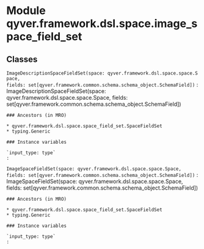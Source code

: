Module qyver.framework.dsl.space.image_space_field_set
============================================================

Classes
-------

`ImageDescriptionSpaceFieldSet(space: qyver.framework.dsl.space.space.Space, fields: set[qyver.framework.common.schema.schema_object.SchemaField])`
:   ImageDescriptionSpaceFieldSet(space: qyver.framework.dsl.space.space.Space, fields: set[qyver.framework.common.schema.schema_object.SchemaField])

    ### Ancestors (in MRO)

    * qyver.framework.dsl.space.space_field_set.SpaceFieldSet
    * typing.Generic

    ### Instance variables

    `input_type: type`
    :

`ImageSpaceFieldSet(space: qyver.framework.dsl.space.space.Space, fields: set[qyver.framework.common.schema.schema_object.SchemaField])`
:   ImageSpaceFieldSet(space: qyver.framework.dsl.space.space.Space, fields: set[qyver.framework.common.schema.schema_object.SchemaField])

    ### Ancestors (in MRO)

    * qyver.framework.dsl.space.space_field_set.SpaceFieldSet
    * typing.Generic

    ### Instance variables

    `input_type: type`
    :
